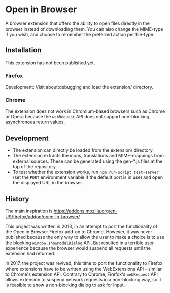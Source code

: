 # Open in Browser
A browser extension that offers the ability to open files directly in the browser instead of downloading them.
You can also change the MIME-type if you wish, and choose to remember the preferred action per file-type.


## Installation

This extension has not been published yet.

### Firefox
Development: Visit about:debugging and load the extension/ directory.

### Chrome
The extension does not work in Chromium-based browsers such as Chrome or Opera
because the `webRequest` API does not support non-blocking asynchronous return values.


## Development

- The extension can directly be loaded from the extension/ directory.
- The extension extracts the icons, translations and MIME-mappings from external sources. These can
  be generated using the gen-\*.js files at the top of the repository.
- To test whether the extension works, run `npm run-script test-server` (set the `PORT` environment
  variable if the default port is in use) and open the displayed URL in the browser.


## History

The main inspiration is https://addons.mozilla.org/en-US/firefox/addon/open-in-browser/

This project was written in 2013, in an attempt to port the functionality of the Open in Browser
Firefox add-on to Chrome. However, it was never published because the only way to allow the user to
make a choice is to use the blocking `window.showModalDialog` API. But resulted in a terrible user
experience because the browser would suspend all requests until the extension had returned.

In 2017, the project was revived, this time to port the functionality to Firefox, where extensions
have to be written using the WebExtensions API - similar to Chrome's extension API. Contrary to
Chrome, Firefox's `webRequest` API allows extension to suspend network requests in a non-blocking
way, so it is feasible to show a non-blocking dialog to ask for input.
